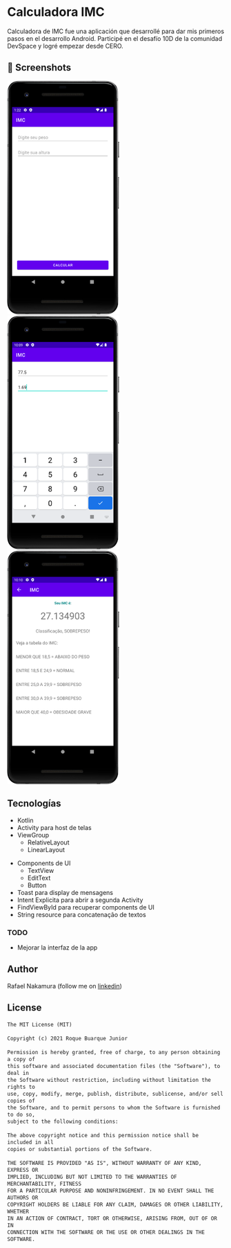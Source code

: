 # Calculadora IMC
Calculadora de IMC fue una aplicación que desarrollé para dar mis primeros pasos en el desarrollo Android. Participé en el desafío 10D de la comunidad DevSpace y logré empezar desde CERO.



## :camera_flash: Screenshots
<!-- You can add more screenshots here if you like -->
<img src="/result/IMAGEM 1 APP IMC.png" width="260">&emsp;<img src="/result/IMAGE APP IMC 2.png" width="260">&emsp;<img src="/result/IMAGEM APP IMC 3.png" width="260">

## Tecnologías
* Kotlin
* Activity para host de telas
* ViewGroup
    * RelativeLayout
    * LinearLayout
- Components de UI
    - TextView
    - EditText
    - Button
- Toast para display de mensagens
- Intent Explicita para abrir a segunda Activity
- FindViewById para recuperar components de UI
- String resource para concatenação de textos


### TODO
- Mejorar la interfaz de la app

## Author
Rafael Nakamura (follow me on [linkedin](https://linkedin.com/in/rafael-nakamura-632954283))

## License
```
The MIT License (MIT)

Copyright (c) 2021 Roque Buarque Junior

Permission is hereby granted, free of charge, to any person obtaining a copy of
this software and associated documentation files (the "Software"), to deal in
the Software without restriction, including without limitation the rights to
use, copy, modify, merge, publish, distribute, sublicense, and/or sell copies of
the Software, and to permit persons to whom the Software is furnished to do so,
subject to the following conditions:

The above copyright notice and this permission notice shall be included in all
copies or substantial portions of the Software.

THE SOFTWARE IS PROVIDED "AS IS", WITHOUT WARRANTY OF ANY KIND, EXPRESS OR
IMPLIED, INCLUDING BUT NOT LIMITED TO THE WARRANTIES OF MERCHANTABILITY, FITNESS
FOR A PARTICULAR PURPOSE AND NONINFRINGEMENT. IN NO EVENT SHALL THE AUTHORS OR
COPYRIGHT HOLDERS BE LIABLE FOR ANY CLAIM, DAMAGES OR OTHER LIABILITY, WHETHER
IN AN ACTION OF CONTRACT, TORT OR OTHERWISE, ARISING FROM, OUT OF OR IN
CONNECTION WITH THE SOFTWARE OR THE USE OR OTHER DEALINGS IN THE SOFTWARE.
```
